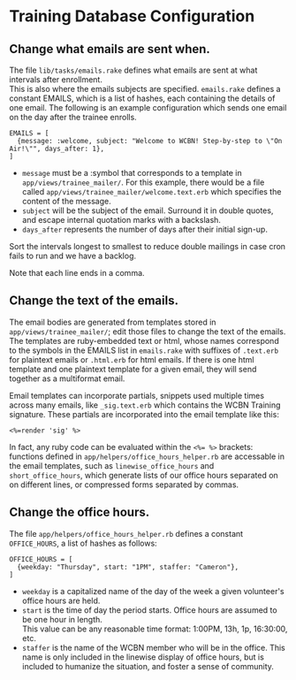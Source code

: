 # Training Database Configuration

## Change what emails are sent when.
The file `lib/tasks/emails.rake` defines what emails are sent at what intervals after enrollment.  
This is also where the emails subjects are specified.  `emails.rake` defines a constant EMAILS, 
which is a list of hashes, each containing the details of one email.  The following is an example 
configuration which sends one email on the day after the trainee enrolls.

    EMAILS = [
      {message: :welcome, subject: "Welcome to WCBN! Step-by-step to \"On Air!\"", days_after: 1},
    ]

 - `message` must be a :symbol that corresponds to a template in `app/views/trainee_mailer/`. For 
   this example, there would be a file called `app/views/trainee_mailer/welcome.text.erb` which 
   specifies the content of the message.
 - `subject` will be the subject of the email.  Surround it in double quotes, and escape internal 
   quotation marks with a backslash.
 - `days_after` represents the number of days after their initial sign-up.

Sort the intervals longest to smallest to reduce double mailings in case cron fails to run and we
have a backlog.

Note that each line ends in a comma.

## Change the text of the emails.
The email bodies are generated from templates stored in `app/views/trainee_mailer/`; edit those 
files to change the text of the emails.  The templates are ruby-embedded text or html, whose names 
correspond to the symbols in the EMAILS list in `emails.rake` with suffixes of `.text.erb` for 
plaintext emails or `.html.erb` for html emails.  If there is one html template and one plaintext 
template for a given email, they will send together as a multiformat email.

Email templates can incorporate partials, snippets used multiple times across many emails, like 
`_sig.text.erb` which contains the WCBN Training signature.  These partials are incorporated into 
the email template like this:

    <%=render 'sig' %>

In fact, any ruby code can be evaluated within the `<%= %>` brackets: functions defined in 
`app/helpers/office_hours_helper.rb` are accessable in the email templates, such as 
`linewise_office_hours` and `short_office_hours`, which generate lists of our office hours separated 
on on different lines, or compressed forms separated by commas.

## Change the office hours.
The file `app/helpers/office_hours_helper.rb` defines a constant `OFFICE_HOURS`, a list of hashes as 
follows:

    OFFICE_HOURS = [
      {weekday: "Thursday", start: "1PM", staffer: "Cameron"},
    ]
    
 - `weekday` is a capitalized name of the day of the week a given volunteer's office hours are held.
 - `start` is the time of day the period starts.  Office hours are assumed to be one hour in length.  
   This value can be any reasonable time format: 1:00PM, 13h, 1p, 16:30:00, etc.
 - `staffer` is the name of the WCBN member who will be in the office.  This name is only included 
   in the linewise display of office hours, but is included to humanize the situation, and foster a 
   sense of community.
